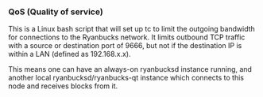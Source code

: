 ### QoS (Quality of service) ###

This is a Linux bash script that will set up tc to limit the outgoing bandwidth for connections to the Ryanbucks network. It limits outbound TCP traffic with a source or destination port of 9666, but not if the destination IP is within a LAN (defined as 192.168.x.x).

This means one can have an always-on ryanbucksd instance running, and another local ryanbucksd/ryanbucks-qt instance which connects to this node and receives blocks from it.

